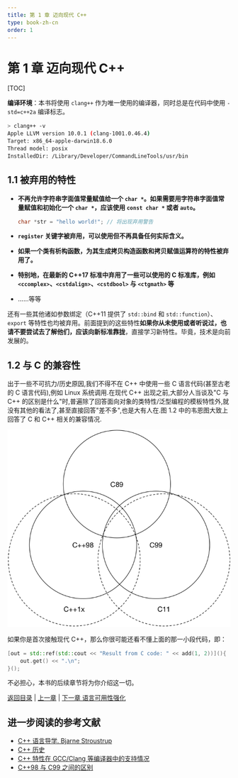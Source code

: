 ```yaml
---
title: 第 1 章 迈向现代 C++
type: book-zh-cn
order: 1
---
```


# 第 1 章 迈向现代 C++

[TOC]

**编译环境**：本书将使用 `clang++` 作为唯一使用的编译器，同时总是在代码中使用 `-std=c++2a` 编译标志。

```bash
> clang++ -v
Apple LLVM version 10.0.1 (clang-1001.0.46.4)
Target: x86_64-apple-darwin18.6.0
Thread model: posix
InstalledDir: /Library/Developer/CommandLineTools/usr/bin
```

## 1.1 被弃用的特性


- **不再允许字符串字面值常量赋值给一个 `char *`。如果需要用字符串字面值常量赋值和初始化一个 `char *`，应该使用 `const char *` 或者 `auto`。**

    ```cpp
    char *str = "hello world!"; // 将出现弃用警告
    ```

- **`register` 关键字被弃用，可以使用但不再具备任何实际含义。**

- **如果一个类有析构函数，为其生成拷贝构造函数和拷贝赋值运算符的特性被弃用了。**

- **特别地，在最新的 C++17 标准中弃用了一些可以使用的 C 标准库，例如 `<ccomplex>`、`<cstdalign>`、`<cstdbool>` 与 `<ctgmath>` 等**

- ……等等

还有一些其他诸如参数绑定（C++11 提供了 `std::bind` 和 `std::function`）、`export` 等特性也均被弃用。前面提到的这些特性**如果你从未使用或者听说过，也请不要尝试去了解他们，应该向新标准靠拢**，直接学习新特性。毕竟，技术是向前发展的。

## 1.2 与 C 的兼容性

出于一些不可抗力/历史原因,我们不得不在 C++ 中使用一些 C 语言代码(甚至古老的 C 语言代码),例如 Linux 系统调用.在现代 C++ 出现之前,大部分人当谈及"C 与 C++ 的区别是什么"时,普遍除了回答面向对象的类特性/泛型编程的模板特性外,就没有其他的看法了,甚至直接回答"差不多",也是大有人在.图 1.2 中的韦恩图大致上回答了 C 和 C++ 相关的兼容情况.

![图 1.2: C 和 C++ 互相兼容情况](../../assets/figures/comparison.png)

如果你是首次接触现代 C++，那么你很可能还看不懂上面的那一小段代码，即：

```cpp
[out = std::ref(std::cout << "Result from C code: " << add(1, 2))](){
    out.get() << ".\n";
}();
```

不必担心，本书的后续章节将为你介绍这一切。

[返回目录](./toc.md) | [上一章](./00-preface.md) | [下一章 语言可用性强化](./02-usability.md)

## 进一步阅读的参考文献

- [C++ 语言导学. Bjarne Stroustrup](https://www.amazon.cn/dp/B00WUBYBYS/ref=sr_1_1?ie=UTF8&qid=1522400738&sr=8-1&keywords=C%2B%2B+%E8%AF%AD%E8%A8%80%E5%AF%BC%E5%AD%A6)
- [C++ 历史](https://en.cppreference.com/w/cpp/language/history)
- [C++ 特性在 GCC/Clang 等编译器中的支持情况](https://en.cppreference.com/w/cpp/compiler_support)
- [C++98 与 C99 之间的区别](http://david.tribble.com/text/cdiffs.htm#C99-vs-CPP98)

